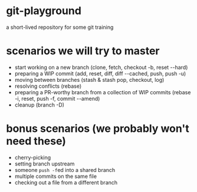 # git-playground
a short-lived repository for some git training

# scenarios we will try to master
- start working on a new branch (clone, fetch, checkout -b, reset --hard)
- preparing a WIP commit (add, reset, diff, diff --cached, push, push -u)
- moving between branches (stash & stash pop, checkout, log)
- resolving conflicts (rebase)
- preparing a PR-worthy branch from a collection of WIP commits (rebase -i, reset, push -f, commit --amend)
- cleanup (branch -D)

# bonus scenarios (we probably won't need these)
- cherry-picking
- setting branch upstream
- someone `push -f`ed into a shared branch
- multiple commits on the same file
- checking out a file from a different branch
